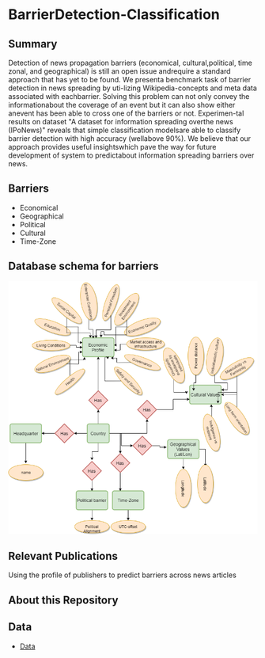 # BarrierDetection-Classification

## Summary
Detection of news propagation barriers (economical, cultural,political, time zonal, and geographical) is still an open issue andrequire a standard approach that has yet to be found. We presenta benchmark task of barrier detection in news spreading by uti-lizing Wikipedia-concepts and meta data associated with eachbarrier. Solving this problem can not only convey the informationabout the coverage of an event but it can also show either anevent has been able to cross one of the barriers or not. Experimen-tal results on dataset "A dataset for information spreading overthe news (IPoNews)" reveals that simple classification modelsare able to classify barrier detection with high accuracy (wellabove 90%). We believe that our approach provides useful insightswhich pave the way for future development of system to predictabout information spreading barriers over news.


## Barriers
- Economical
- Geographical
- Political
- Cultural 
- Time-Zone

## Database schema for barriers
![BarrierDetection](/schemaa.png)

## Relevant Publications
Using the profile of publishers to predict barriers across news articles

## About this Repository
## Data
- [Data](http://doi.org/10.5281/zenodo.4460020)
